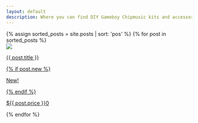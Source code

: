 ```yaml
---
layout: default
description: Where you can find DIY Gameboy Chipmusic kits and accessories
---
```


<div class="tiles">
  {%  assign sorted_posts = site.posts | sort: 'pos' %}
  {% for post in sorted_posts %}
    <div class="tile">
    	<a href="{{ post.url }}">
    		<img src="{{ post.image }}"/>
    		<p>{{ post.title }}</p>
  	  	{% if post.new %}
  	  		<div class="after">
      			<p>New!</p>
      		</div>
      	{% endif %}
    		<div class="price">
    		  <p>${{ post.price }}0</p>
    		</div>
    	</a>
  	</div>
  {% endfor %}
</div>
